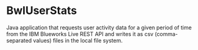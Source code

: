 # BwlUserStats
Java application that requests user activity data for a given period of time from the IBM Blueworks Live REST API and writes it as csv (comma-separated values) files in the local file system.
